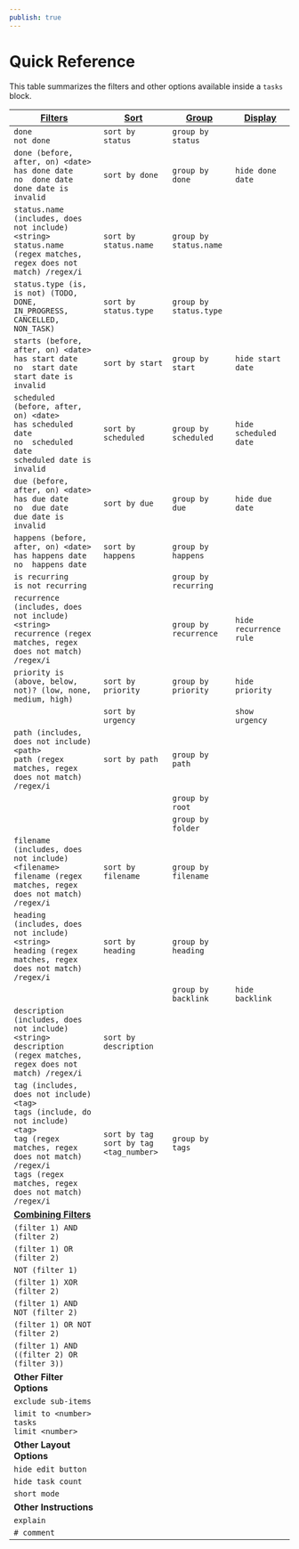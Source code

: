 ```yaml
---
publish: true
---
```


# Quick Reference

[1]: https://obsidian-tasks-group.github.io/obsidian-tasks/queries/filters/
[2]: https://obsidian-tasks-group.github.io/obsidian-tasks/queries/sorting/
[3]: https://obsidian-tasks-group.github.io/obsidian-tasks/queries/grouping/
[4]: https://obsidian-tasks-group.github.io/obsidian-tasks/queries/layout/
[5]: https://obsidian-tasks-group.github.io/obsidian-tasks/queries/combining-filters/

This table summarizes the filters and other options available inside a `tasks` block.

| [Filters][1]                                                                                                                                                                                        | [Sort][2]                                   | [Group][3]             | [Display][4]           |
| --------------------------------------------------------------------------------------------------------------------------------------------------------------------------------------------------- | ------------------------------------------- | ---------------------- | ---------------------- |
| `done`<br>`not done`                                                                                                                                                                                | `sort by status`                            | `group by status`      |                        |
| `done (before, after, on) <date>`<br>`has done date`<br>`no  done date`<br>`done date is invalid`                                                                                                   | `sort by done`                              | `group by done`        | `hide done date`       |
| `status.name (includes, does not include) <string>`<br>`status.name (regex matches, regex does not match) /regex/i`                                                                                 | `sort by status.name`                       | `group by status.name` |                        |
| `status.type (is, is not) (TODO, DONE, IN_PROGRESS, CANCELLED, NON_TASK)`                                                                                                                           | `sort by status.type`                       | `group by status.type` |                        |
| `starts (before, after, on) <date>`<br>`has start date`<br>`no  start date`<br>`start date is invalid`                                                                                              | `sort by start`                             | `group by start`       | `hide start date`      |
| `scheduled (before, after, on) <date>`<br>`has scheduled date`<br>`no  scheduled date`<br>`scheduled date is invalid`                                                                               | `sort by scheduled`                         | `group by scheduled`   | `hide scheduled date`  |
| `due (before, after, on) <date>`<br>`has due date`<br>`no  due date`<br>`due date is invalid`                                                                                                       | `sort by due`                               | `group by due`         | `hide due date`        |
| `happens (before, after, on) <date>`<br>`has happens date`<br>`no  happens date`                                                                                                                    | `sort by happens`                           | `group by happens`     |                        |
| `is recurring`<br>`is not recurring`                                                                                                                                                                |                                             | `group by recurring`   |                        |
| `recurrence (includes, does not include) <string>`<br>`recurrence (regex matches, regex does not match) /regex/i`                                                                                   |                                             | `group by recurrence`  | `hide recurrence rule` |
| `priority is (above, below, not)? (low, none, medium, high)`                                                                                                                                        | `sort by priority`                          | `group by priority`    | `hide priority`        |
|                                                                                                                                                                                                     | `sort by urgency`                           |                        | `show urgency`         |
| `path (includes, does not include) <path>`<br>`path (regex matches, regex does not match) /regex/i`                                                                                                 | `sort by path`                              | `group by path`        |                        |
|                                                                                                                                                                                                     |                                             | `group by root`        |                        |
|                                                                                                                                                                                                     |                                             | `group by folder`      |                        |
| `filename (includes, does not include) <filename>`<br>`filename (regex matches, regex does not match) /regex/i`                                                                                     | `sort by filename`                          | `group by filename`    |                        |
| `heading (includes, does not include) <string>`<br>`heading (regex matches, regex does not match) /regex/i`                                                                                         | `sort by heading`                           | `group by heading`     |                        |
|                                                                                                                                                                                                     |                                             | `group by backlink`    | `hide backlink`        |
| `description (includes, does not include) <string>`<br>`description (regex matches, regex does not match) /regex/i`                                                                                 | `sort by description`                       |                        |                        |
| `tag (includes, does not include) <tag>`<br>`tags (include, do not include) <tag>`<br>`tag (regex matches, regex does not match) /regex/i`<br>`tags (regex matches, regex does not match) /regex/i` | `sort by tag`<br>`sort by tag <tag_number>` | `group by tags`        |                        |
| [**Combining Filters**][5]                                                                                                                                                                          |                                             |                        |                        |
| `(filter 1) AND (filter 2)`                                                                                                                                                                         |                                             |                        |                        |
| `(filter 1) OR (filter 2)`                                                                                                                                                                          |                                             |                        |                        |
| `NOT (filter 1)`                                                                                                                                                                                    |                                             |                        |                        |
| `(filter 1) XOR (filter 2)`                                                                                                                                                                         |                                             |                        |                        |
| `(filter 1) AND NOT (filter 2)`                                                                                                                                                                     |                                             |                        |                        |
| `(filter 1) OR NOT (filter 2)`                                                                                                                                                                      |                                             |                        |                        |
| `(filter 1) AND ((filter 2) OR (filter 3))`                                                                                                                                                         |                                             |                        |                        |
| **Other Filter Options**                                                                                                                                                                            |                                             |                        |                        |
| `exclude sub-items`                                                                                                                                                                                 |                                             |                        |                        |
| `limit to <number> tasks`<br>`limit <number>`                                                                                                                                                       |                                             |                        |                        |
| **Other Layout Options**                                                                                                                                                                            |                                             |                        |                        |
| `hide edit button`                                                                                                                                                                                  |                                             |                        |                        |
| `hide task count`                                                                                                                                                                                   |                                             |                        |                        |
| `short mode`                                                                                                                                                                                        |                                             |                        |                        |
| **Other Instructions**                                                                                                                                                                              |                                             |                        |                        |
| `explain`                                                                                                                                                                                           |                                             |                        |                        |
| `# comment`                                                                                                                                                                                         |                                             |                        |                        |
